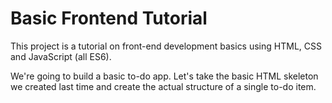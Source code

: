 # Basic Frontend Tutorial

This project is a tutorial on front-end development basics using HTML, CSS and
JavaScript (all ES6).

We're going to build a basic to-do app. Let's take the basic HTML skeleton we
created last time and create the actual structure of a single to-do item.
